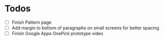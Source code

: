 # Todos

- [ ] Finish Pattern page
- [ ] Add margin to bottom of paragraphs on small screens for better spacing
- [ ] Finish Google Apps OnePick prototype video
